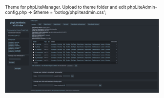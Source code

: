 Theme for phpLiteManager. Upload to theme folder and edit phpLiteAdmin-config.php -> $theme = 'botlog/phpliteadmin.css';

![Botlog Theme for phpLiteAdmin](https://github.com/H-e-ro/unspecific/blob/main/botlog/botlog-style.png?raw=true)
